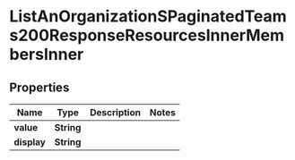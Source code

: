 

# ListAnOrganizationSPaginatedTeams200ResponseResourcesInnerMembersInner


## Properties

| Name | Type | Description | Notes |
|------------ | ------------- | ------------- | -------------|
|**value** | **String** |  |  |
|**display** | **String** |  |  |



